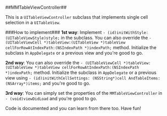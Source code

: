 ##MMTableViewController##

This is a ```UITableViewController``` subclass that implements single cell selection in a ```UITableView```.

###How to implement###
**1st way**:
Implement ```- (id)initWithStyle:(UITableViewStyle)style;``` in the subclass. You can also override the ```- (UITableViewCell *)tableView:(UITableView *)tableView cellForRowAtIndexPath:(NSIndexPath *)indexPath;``` method. Initialize the subclass in ```AppDelegate``` or a previous view and you're good to go.

**2nd way**:
You can also override the ```- (UITableViewCell *)tableView:(UITableView *)tableView cellForRowAtIndexPath:(NSIndexPath *)indexPath;``` method. Initialize the subclass in ```AppDelegate``` or a previous view using ```- (id)initWithCellSettings: (NSString*)cell AndTableItems: (NSArray*)items;``` and you're good to go.

**3rd way**:
You can simply set the properties of the ```MMTableViewController``` in ```- (void)viewDidLoad``` and you're good to go.

Code is documented and you can learn from there too. Have fun! 
